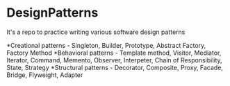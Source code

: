 # DesignPatterns
It's a repo to practice writing various software design patterns

*Creational patterns - Singleton, Builder, Prototype, Abstract Factory, Factory Method
*Behavioral patterns - Template method, Visitor, Mediator, Iterator, Command, Memento, Observer, Interpeter, Chain of Responsibility, State, Strategy
*Structural patterns - Decorator, Composite, Proxy, Facade, Bridge, Flyweight, Adapter